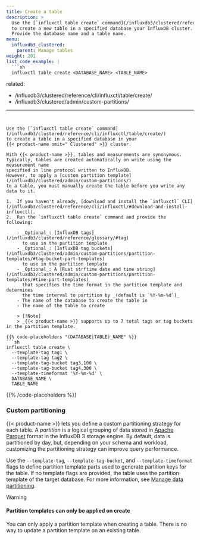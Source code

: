 ```yaml
---
title: Create a table
description: >
  Use the [`influxctl table create` command](/influxdb3/clustered/reference/cli/influxctl/table/create/)
  to create a new table in a specified database your InfluxDB cluster.
  Provide the database name and a table name.
menu:
  influxdb3_clustered:
    parent: Manage tables
weight: 201
list_code_example: |
  ```sh
  influxctl table create <DATABASE_NAME> <TABLE_NAME>
  ```
related:
  - /influxdb3/clustered/reference/cli/influxctl/table/create/
  - /influxdb3/clustered/admin/custom-partitions/
---
```


Use the [`influxctl table create` command](/influxdb3/clustered/reference/cli/influxctl/table/create/)
to create a table in a specified database in your
{{< product-name omit=" Clustered" >}} cluster.

With {{< product-name >}}, tables and measurements are synonymous.
Typically, tables are created automatically on write using the measurement name
specified in line protocol written to InfluxDB.
However, to apply a [custom partition template](/influxdb3/clustered/admin/custom-partitions/)
to a table, you must manually create the table before you write any data to it.

1.  If you haven't already, [download and install the `influxctl` CLI](/influxdb3/clustered/reference/cli/influxctl/#download-and-install-influxctl).
2.  Run the `influxctl table create` command and provide the following:

    - _Optional_: [InfluxDB tags](/influxdb3/clustered/reference/glossary/#tag)
      to use in the partition template
    - _Optional_: [InfluxDB tag buckets](/influxdb3/clustered/admin/custom-partitions/partition-templates/#tag-bucket-part-templates)
      to use in the partition template
    - _Optional_: A [Rust strftime date and time string](/influxdb3/clustered/admin/custom-partitions/partition-templates/#time-part-templates)
      that specifies the time format in the partition template and determines
      the time interval to partition by _(default is `%Y-%m-%d`)_
    - The name of the database to create the table in
    - The name of the table to create

    > [!Note]
    > _{{< product-name >}} supports up to 7 total tags or tag buckets in the partition template._

{{% code-placeholders "(DATABASE|TABLE)_NAME" %}}
```sh
influxctl table create \
  --template-tag tag1 \
  --template-tag tag2 \
  --template-tag-bucket tag3,100 \
  --template-tag-bucket tag4,300 \
  --template-timeformat '%Y-%m-%d' \
  DATABASE_NAME \
  TABLE_NAME
```
{{% /code-placeholders %}}

### Custom partitioning

{{< product-name >}} lets you define a custom partitioning strategy for each table.
A _partition_ is a logical grouping of data stored in [Apache Parquet](https://parquet.apache.org/)
format in the InfluxDB 3 storage engine. By default, data is partitioned by day,
but, depending on your schema and workload, customizing the partitioning
strategy can improve query performance.

Use the `--template-tag`, `--template-tag-bucket`, and `--template-timeformat`
flags to define partition template parts used to generate partition keys for the table.
If no template flags are provided, the table uses the partition template of the
target database.
For more information, see [Manage data partitioning](/influxdb3/clustered/admin/custom-partitions/).

> [!Warning]
> #### Partition templates can only be applied on create
> 
> You can only apply a partition template when creating a table.
> There is no way to update a partition template on an existing table.
